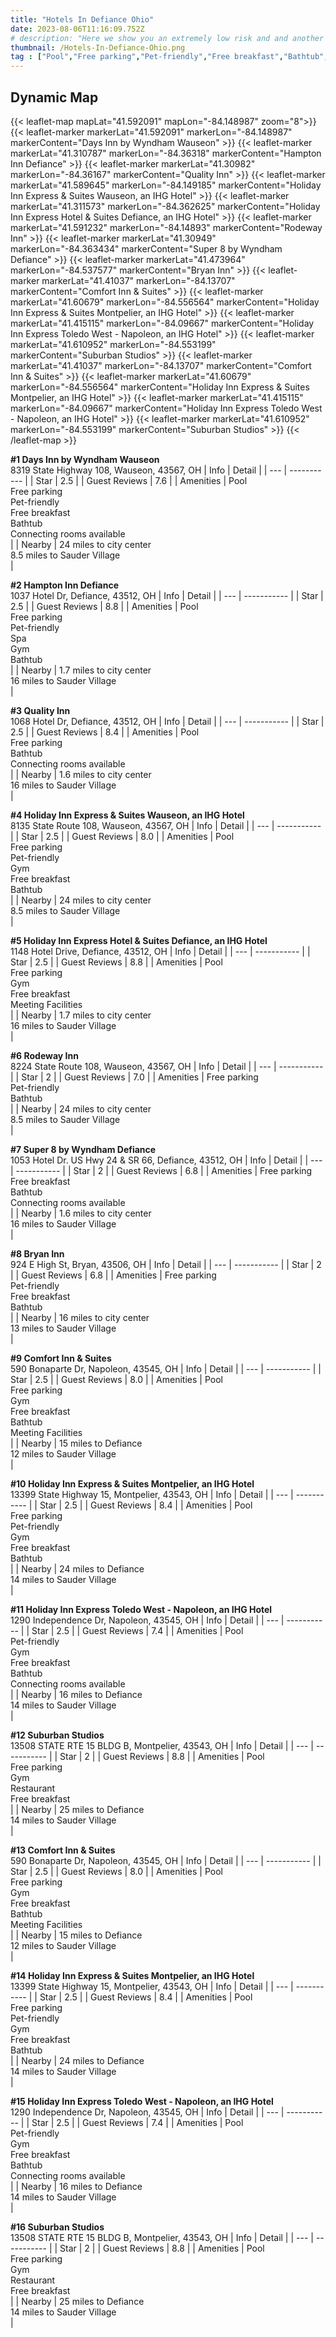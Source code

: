 ```yaml
---
title: "Hotels In Defiance Ohio"
date: 2023-08-06T11:16:09.752Z
# description: "Here we show you an extremely low risk and and another medium risk approach to earn passive income "
thumbnail: /Hotels-In-Defiance-Ohio.png
tag : ["Pool","Free parking","Pet-friendly","Free breakfast","Bathtub","Connecting rooms available","Spa","Gym","Meeting Facilities","Restaurant"]
---
```


## Dynamic Map
{{< leaflet-map  mapLat="41.592091" mapLon="-84.148987" zoom="8">}}
    {{< leaflet-marker markerLat="41.592091" markerLon="-84.148987" markerContent="Days Inn by Wyndham Wauseon" >}}
    {{< leaflet-marker markerLat="41.310787" markerLon="-84.36318" markerContent="Hampton Inn Defiance" >}}
    {{< leaflet-marker markerLat="41.30982" markerLon="-84.36167" markerContent="Quality Inn" >}}
    {{< leaflet-marker markerLat="41.589645" markerLon="-84.149185" markerContent="Holiday Inn Express & Suites Wauseon, an IHG Hotel" >}}
    {{< leaflet-marker markerLat="41.311573" markerLon="-84.362625" markerContent="Holiday Inn Express Hotel & Suites Defiance, an IHG Hotel" >}}
    {{< leaflet-marker markerLat="41.591232" markerLon="-84.14893" markerContent="Rodeway Inn" >}}
    {{< leaflet-marker markerLat="41.30949" markerLon="-84.363434" markerContent="Super 8 by Wyndham Defiance" >}}
    {{< leaflet-marker markerLat="41.473964" markerLon="-84.537577" markerContent="Bryan Inn" >}}
    {{< leaflet-marker markerLat="41.41037" markerLon="-84.13707" markerContent="Comfort Inn & Suites" >}}
    {{< leaflet-marker markerLat="41.60679" markerLon="-84.556564" markerContent="Holiday Inn Express & Suites Montpelier, an IHG Hotel" >}}
    {{< leaflet-marker markerLat="41.415115" markerLon="-84.09667" markerContent="Holiday Inn Express Toledo West - Napoleon, an IHG Hotel" >}}
    {{< leaflet-marker markerLat="41.610952" markerLon="-84.553199" markerContent="Suburban Studios" >}}
    {{< leaflet-marker markerLat="41.41037" markerLon="-84.13707" markerContent="Comfort Inn & Suites" >}}
    {{< leaflet-marker markerLat="41.60679" markerLon="-84.556564" markerContent="Holiday Inn Express & Suites Montpelier, an IHG Hotel" >}}
    {{< leaflet-marker markerLat="41.415115" markerLon="-84.09667" markerContent="Holiday Inn Express Toledo West - Napoleon, an IHG Hotel" >}}
    {{< leaflet-marker markerLat="41.610952" markerLon="-84.553199" markerContent="Suburban Studios" >}}
{{< /leaflet-map >}}


**#1 Days Inn by Wyndham Wauseon**<br>8319 State Highway 108, Wauseon, 43567, OH
| Info | Detail |
| --- | ----------- |
| Star | 2.5 |
| Guest Reviews | 7.6 |
| Amenities | Pool<br>Free parking<br>Pet-friendly<br>Free breakfast<br>Bathtub<br>Connecting rooms available<br> |
| Nearby | 24 miles to city center<br>8.5 miles to Sauder Village<br> |

**#2 Hampton Inn Defiance**<br>1037 Hotel Dr, Defiance, 43512, OH
| Info | Detail |
| --- | ----------- |
| Star | 2.5 |
| Guest Reviews | 8.8 |
| Amenities | Pool<br>Free parking<br>Pet-friendly<br>Spa<br>Gym<br>Bathtub<br> |
| Nearby | 1.7 miles to city center<br>16 miles to Sauder Village<br> |

**#3 Quality Inn**<br>1068 Hotel Dr, Defiance, 43512, OH
| Info | Detail |
| --- | ----------- |
| Star | 2.5 |
| Guest Reviews | 8.4 |
| Amenities | Pool<br>Free parking<br>Bathtub<br>Connecting rooms available<br> |
| Nearby | 1.6 miles to city center<br>16 miles to Sauder Village<br> |

**#4 Holiday Inn Express & Suites Wauseon, an IHG Hotel**<br>8135 State Route 108, Wauseon, 43567, OH
| Info | Detail |
| --- | ----------- |
| Star | 2.5 |
| Guest Reviews | 8.0 |
| Amenities | Pool<br>Free parking<br>Pet-friendly<br>Gym<br>Free breakfast<br>Bathtub<br> |
| Nearby | 24 miles to city center<br>8.5 miles to Sauder Village<br> |

**#5 Holiday Inn Express Hotel & Suites Defiance, an IHG Hotel**<br>1148 Hotel Drive, Defiance, 43512, OH
| Info | Detail |
| --- | ----------- |
| Star | 2.5 |
| Guest Reviews | 8.8 |
| Amenities | Pool<br>Free parking<br>Gym<br>Free breakfast<br>Meeting Facilities<br> |
| Nearby | 1.7 miles to city center<br>16 miles to Sauder Village<br> |

**#6 Rodeway Inn**<br>8224 State Route 108, Wauseon, 43567, OH
| Info | Detail |
| --- | ----------- |
| Star | 2 |
| Guest Reviews | 7.0 |
| Amenities | Free parking<br>Pet-friendly<br>Bathtub<br> |
| Nearby | 24 miles to city center<br>8.5 miles to Sauder Village<br> |

**#7 Super 8 by Wyndham Defiance**<br>1053 Hotel Dr. US Hwy 24 & SR 66, Defiance, 43512, OH
| Info | Detail |
| --- | ----------- |
| Star | 2 |
| Guest Reviews | 6.8 |
| Amenities | Free parking<br>Free breakfast<br>Bathtub<br>Connecting rooms available<br> |
| Nearby | 1.6 miles to city center<br>16 miles to Sauder Village<br> |

**#8 Bryan Inn**<br>924 E High St, Bryan, 43506, OH
| Info | Detail |
| --- | ----------- |
| Star | 2 |
| Guest Reviews | 6.8 |
| Amenities | Free parking<br>Pet-friendly<br>Free breakfast<br>Bathtub<br> |
| Nearby | 16 miles to city center<br>13 miles to Sauder Village<br> |

**#9 Comfort Inn & Suites**<br>590 Bonaparte Dr, Napoleon, 43545, OH
| Info | Detail |
| --- | ----------- |
| Star | 2.5 |
| Guest Reviews | 8.0 |
| Amenities | Pool<br>Free parking<br>Gym<br>Free breakfast<br>Bathtub<br>Meeting Facilities<br> |
| Nearby | 15 miles to Defiance<br>12 miles to Sauder Village<br> |

**#10 Holiday Inn Express & Suites Montpelier, an IHG Hotel**<br>13399 State Highway 15, Montpelier, 43543, OH
| Info | Detail |
| --- | ----------- |
| Star | 2.5 |
| Guest Reviews | 8.4 |
| Amenities | Pool<br>Free parking<br>Pet-friendly<br>Gym<br>Free breakfast<br>Bathtub<br> |
| Nearby | 24 miles to Defiance<br>14 miles to Sauder Village<br> |

**#11 Holiday Inn Express Toledo West - Napoleon, an IHG Hotel**<br>1290 Independence Dr, Napoleon, 43545, OH
| Info | Detail |
| --- | ----------- |
| Star | 2.5 |
| Guest Reviews | 7.4 |
| Amenities | Pool<br>Pet-friendly<br>Gym<br>Free breakfast<br>Bathtub<br>Connecting rooms available<br> |
| Nearby | 16 miles to Defiance<br>14 miles to Sauder Village<br> |

**#12 Suburban Studios**<br>13508 STATE RTE 15 BLDG B, Montpelier, 43543, OH
| Info | Detail |
| --- | ----------- |
| Star | 2 |
| Guest Reviews | 8.8 |
| Amenities | Pool<br>Free parking<br>Gym<br>Restaurant<br>Free breakfast<br> |
| Nearby | 25 miles to Defiance<br>14 miles to Sauder Village<br> |

**#13 Comfort Inn & Suites**<br>590 Bonaparte Dr, Napoleon, 43545, OH
| Info | Detail |
| --- | ----------- |
| Star | 2.5 |
| Guest Reviews | 8.0 |
| Amenities | Pool<br>Free parking<br>Gym<br>Free breakfast<br>Bathtub<br>Meeting Facilities<br> |
| Nearby | 15 miles to Defiance<br>12 miles to Sauder Village<br> |

**#14 Holiday Inn Express & Suites Montpelier, an IHG Hotel**<br>13399 State Highway 15, Montpelier, 43543, OH
| Info | Detail |
| --- | ----------- |
| Star | 2.5 |
| Guest Reviews | 8.4 |
| Amenities | Pool<br>Free parking<br>Pet-friendly<br>Gym<br>Free breakfast<br>Bathtub<br> |
| Nearby | 24 miles to Defiance<br>14 miles to Sauder Village<br> |

**#15 Holiday Inn Express Toledo West - Napoleon, an IHG Hotel**<br>1290 Independence Dr, Napoleon, 43545, OH
| Info | Detail |
| --- | ----------- |
| Star | 2.5 |
| Guest Reviews | 7.4 |
| Amenities | Pool<br>Pet-friendly<br>Gym<br>Free breakfast<br>Bathtub<br>Connecting rooms available<br> |
| Nearby | 16 miles to Defiance<br>14 miles to Sauder Village<br> |

**#16 Suburban Studios**<br>13508 STATE RTE 15 BLDG B, Montpelier, 43543, OH
| Info | Detail |
| --- | ----------- |
| Star | 2 |
| Guest Reviews | 8.8 |
| Amenities | Pool<br>Free parking<br>Gym<br>Restaurant<br>Free breakfast<br> |
| Nearby | 25 miles to Defiance<br>14 miles to Sauder Village<br> |

